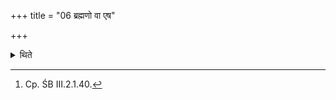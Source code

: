 +++
title = "06 ब्रह्मणो वा एष"

+++

<details><summary>थिते</summary>

6. He who undergoes consecration is indeed born of Brahman. Therefore (the Adhvaryu) declares even a Kṣatriya and a Vaiśya also as a Brāhmin.[^1]  


[^1]: Cp. ŚB III.2.1.40.
</details>
